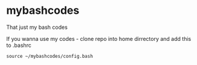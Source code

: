 # mybashcodes
That just my bash codes 

If you wanna use my codes - clone repo into home dirrectory and add this to .bashrc 

    source ~/mybashcodes/config.bash
